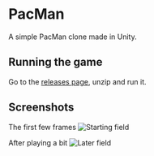 # PacMan
A simple PacMan clone made in Unity.

## Running the game
Go to the [releases page](https://github.com/didii/PacMan/releases), unzip and run it.

## Screenshots
The first few frames
![Starting field](http://i.imgur.com/RG1S2le.png)

After playing a bit
![Later field](http://i.imgur.com/cfR2nYI.png)
